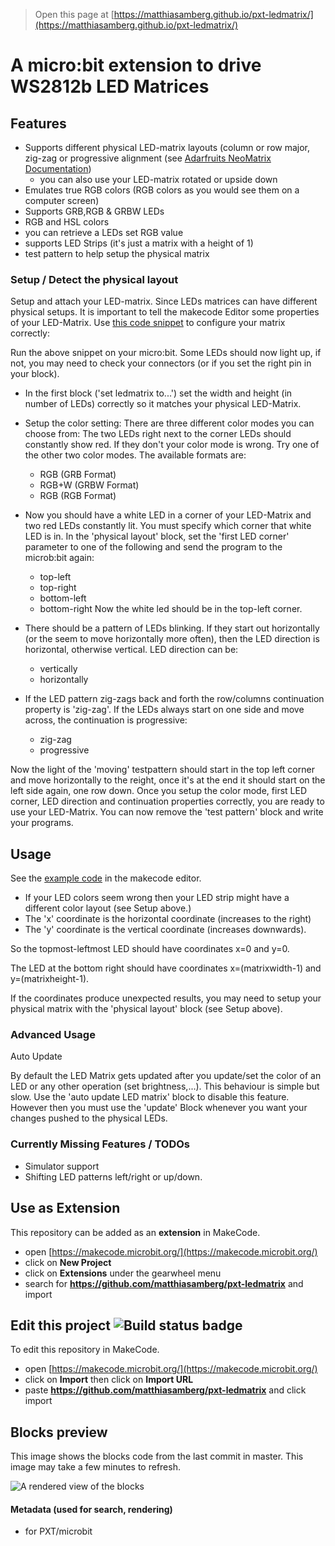 
> Open this page at [https://matthiasamberg.github.io/pxt-ledmatrix/](https://matthiasamberg.github.io/pxt-ledmatrix/)

# A micro:bit extension to drive WS2812b LED Matrices

## Features
* Supports different physical LED-matrix layouts (column or row major, zig-zag or progressive alignment (see [Adarfruits NeoMatrix Documentation](https://learn.adafruit.com/adafruit-neopixel-uberguide/neomatrix-library))
  * you can also use your LED-matrix rotated or upside down
* Emulates true RGB colors (RGB colors as you would see them on a computer screen)
* Supports GRB,RGB & GRBW LEDs
* RGB and HSL colors
* you can retrieve a LEDs set RGB value
* supports LED Strips (it's just a matrix with a height of 1)
* test pattern to help setup the physical matrix

### Setup / Detect the physical layout
Setup and attach your LED-matrix. 
Since LEDs matrices can have different physical setups. It is important to tell the makecode Editor some properties of your LED-Matrix.
Use [this code snippet](https://makecode.microbit.org/_cTu7bibW4cPg) to configure your matrix correctly:

Run the above snippet on your micro:bit.
Some LEDs should now light up, if not, you may need to check your connectors (or if you set the right pin in your block).
* In the first block ('set ledmatrix to...') set the width and height (in number of LEDs) correctly so it matches your physical LED-Matrix.

* Setup the color setting:
There are three different color modes you can choose from:
The two LEDs right next to the corner LEDs should constantly show red. If they don't your color mode is wrong. Try one of the other two color modes. The available formats are:
  * RGB (GRB Format)
  * RGB+W (GRBW Format)
  * RGB (RGB Format)

* Now you should have a white LED in a corner of your LED-Matrix and two red LEDs constantly lit. You must specify which corner that white LED is in. In the 'physical layout' block, set the 'first LED corner' parameter to one of the following and send the program to the microb:bit again:
  * top-left
  * top-right
  * bottom-left 
  * bottom-right
Now the white led should be in the top-left corner.

* There should be a pattern of LEDs blinking. If they start out horizontally (or the seem to move horizontally more often), then the LED direction is horizontal, otherwise vertical.
LED direction can be:
  * vertically
  * horizontally

* If the LED pattern zig-zags back and forth the row/columns continuation property is 'zig-zag'. If the LEDs always start on one side and move across, the continuation is progressive:
  * zig-zag
  * progressive

Now the light of the 'moving' testpattern should start in the top left corner and move horizontally to the reight, once it's at the end it should start on the left side again, one row down.
Once you setup the color mode, first LED corner, LED direction and continuation properties correctly, you are ready to use your LED-Matrix. You can now remove the 'test pattern' block and write your programs.


## Usage
See the [example code](https://makecode.microbit.org/_42jUPR7pDJDu) in the makecode editor.
* If your LED colors seem wrong then your LED strip might have a different color layout (see Setup above.)
* The 'x' coordinate is the horizontal coordinate (increases to the right)
* The 'y' coordinate is the vertical coordinate (increases downwards).

So the topmost-leftmost LED should have coordinates x=0 and y=0. 

The LED at the bottom right should have coordinates x=(matrixwidth-1) and y=(matrixheight-1).

If the coordinates produce unexpected results, you may need to setup your physical matrix with the 'physical layout' block (see Setup above).

### Advanced Usage
Auto Update

By default the LED Matrix gets updated after you update/set the color of an LED or any other operation (set brightness,...). This behaviour is simple but slow. Use the 'auto update LED matrix' block to disable this feature. However then you must use the 'update' Block whenever you want your changes pushed to the physical LEDs.


### Currently Missing Features / TODOs
* Simulator support
* Shifting LED patterns left/right or up/down.

## Use as Extension

This repository can be added as an **extension** in MakeCode.

* open [https://makecode.microbit.org/](https://makecode.microbit.org/)
* click on **New Project**
* click on **Extensions** under the gearwheel menu
* search for **https://github.com/matthiasamberg/pxt-ledmatrix** and import

## Edit this project ![Build status badge](https://github.com/matthiasamberg/pxt-ledmatrix/workflows/MakeCode/badge.svg)

To edit this repository in MakeCode.

* open [https://makecode.microbit.org/](https://makecode.microbit.org/)
* click on **Import** then click on **Import URL**
* paste **https://github.com/matthiasamberg/pxt-ledmatrix** and click import

## Blocks preview

This image shows the blocks code from the last commit in master.
This image may take a few minutes to refresh.

![A rendered view of the blocks](https://github.com/matthiasamberg/pxt-ledmatrix/raw/master/.github/makecode/blocks.png)

#### Metadata (used for search, rendering)

* for PXT/microbit


<script src="https://makecode.com/gh-pages-embed.js"></script><script>makeCodeRender("{{ site.makecode.home_url }}", "{{ site.github.owner_name }}/{{ site.github.repository_name }}");</script>
